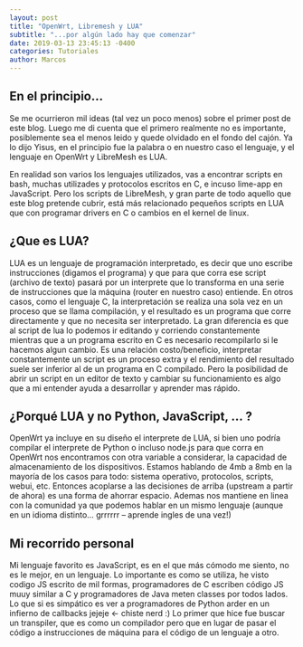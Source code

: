 ```yaml
---
layout: post
title: "OpenWrt, Libremesh y LUA"
subtitle: "...por algún lado hay que comenzar"
date: 2019-03-13 23:45:13 -0400
categories: Tutoriales
author: Marcos
---
```


## En el principio...

Se me ocurrieron mil ideas (tal vez un poco menos) sobre el primer post de este blog. Luego me di cuenta que el primero realmente no es importante, posiblemente sea el menos leido y quede olvidado en el fondo del cajón. Ya lo dijo Yisus, en el principio fue la palabra o en nuestro caso el lenguaje, y el lenguaje en OpenWrt y LibreMesh es LUA.

En realidad son varios los lenguajes utilizados, vas a encontrar scripts en bash, muchas utilizades y protocolos escritos en C, e incuso lime-app en JavaScript. Pero los scripts de LibreMesh, y gran parte de todo aquello que este blog pretende cubrir, está más relacionado pequeños scripts en LUA que con programar drivers en C o cambios en el kernel de linux.

## ¿Que es LUA?

LUA es un lenguaje de programación interpretado, es decir que uno escribe instrucciones (digamos el programa) y que para que corra ese script (archivo de texto) pasará por un interprete que lo transforma en una serie de instrucciones que la máquina (router en nuestro caso) entiende.
En otros casos, como el lenguaje C, la interpretación se realiza una sola vez en un proceso que se llama compilación, y el resultado es un programa que corre directamente y que no necesita ser interpretado.
La gran diferencia es que al script de lua lo podemos ir editando y corriendo constantemente mientras que a un programa escrito en C es necesario recompilarlo si le hacemos algun cambio.
Es una relación costo/beneficio, interpretar constantemente un script es un proceso extra y el rendimiento del resultado suele ser inferior al de un programa en C compilado. Pero la posibilidad de abrir un script en un editor de texto y cambiar su funcionamiento es algo que a mi entender ayuda a desarrollar y aprender mas rápido.

## ¿Porqué LUA y no Python, JavaScript, ... ?

OpenWrt ya incluye en su diseño el interprete de LUA, si bien uno podría compilar el interprete de Python o incluso node.js para que corra en OpenWrt nos encontramos con otra variable a considerar, la capacidad de almacenamiento de los dispositivos. Estamos hablando de 4mb a 8mb en la mayoría de los casos para todo: sistema operativo, protocolos, scripts, webui, etc. Entonces acoplarse a las decisiones de arriba (upstream a partir de ahora) es una forma de ahorrar espacio. Ademas nos mantiene en linea con la comunidad ya que podemos hablar en un mismo lenguaje (aunque en un idioma distinto… grrrrrr – aprende ingles de una vez!)

## Mi recorrido personal

Mi lenguaje favorito es JavaScript, es en el que más cómodo me siento, no es le mejor, en un lenguaje. Lo importante es como se utiliza, he visto codigo JS escrito de mil formas, programadores de C escriben código JS muuy similar a C y programadores de Java meten classes por todos lados. Lo que si es simpático es ver a programadores de Python arder en un infierno de callbacks jejeje ← chiste nerd :)
Lo primer que hice fue buscar un transpiler, que es como un compilador pero que en lugar de pasar el código a instrucciones de máquina para el código de un lenguaje a otro.
